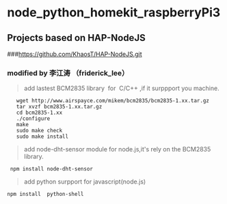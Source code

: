 # node_python_homekit_raspberryPi3
## Projects based on HAP-NodeJS
###<https://github.com/KhaosT/HAP-NodeJS.git>
###                                   modified by 李江涛 （friderick_lee）
  >add lastest BCM2835 library  for  C/C++ ,if it surppport you machine.
```
   wget http://www.airspayce.com/mikem/bcm2835/bcm2835-1.xx.tar.gz     
   tar xvzf bcm2835-1.xx.tar.gz    
   cd bcm2835-1.xx
   ./configure  
   make   
   sudo make check    
   sudo make install

```
 >add node-dht-sensor module for node.js,it's rely on the BCM2835 library.
```
 npm install node-dht-sensor
```
 >add python surpport for javascript(node.js)
```
npm install  python-shell
```
